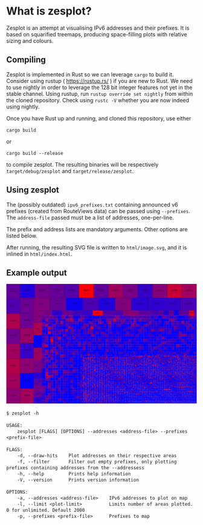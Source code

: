 # What is zesplot?

Zesplot is an attempt at visualising IPv6 addresses and their prefixes. It is
based on squarified treemaps, producing space-filling plots with relative
sizing and colours. 


## Compiling

Zesplot is implemented in Rust so we can leverage `cargo` to build it. Consider
using rustup ( https://rustup.rs/ ) if you are new to Rust. We need to use
nightly in order to leverage the 128 bit integer features not yet in the stable
channel. Using rustup, run `rustup override set nightly` from within the cloned
repository. Check using `rustc -V` whether you are now indeed using nightly.

Once you have Rust up and running, and cloned this repository, use either

	cargo build

or

	cargo build --release

to compile zesplot. The resulting binaries will be respectively
`target/debug/zesplot` and `target/release/zesplot`.

## Using zesplot

The (possibly outdated) `ipv6_prefixes.txt` containing announced v6 prefixes
(created from RouteViews data) can be passed using `--prefixes`. The
`address-file` passed must be a list of addresses, one-per-line.

The prefix and address lists are mandatory arguments. Other options are listed
below.

After running, the resulting SVG file is written to `html/image.svg`, and it is
inlined in `html/index.html`.


## Example output


![zesplot example output](doc/example_output.png)


```
$ zesplot -h

USAGE:
    zesplot [FLAGS] [OPTIONS] --addresses <address-file> --prefixes <prefix-file>

FLAGS:
    -d, --draw-hits    Plot addresses on their respective areas
    -f, --filter       Filter out empty prefixes, only plotting prefixes containing addresses from the --addressess
    -h, --help         Prints help information
    -V, --version      Prints version information

OPTIONS:
    -a, --addresses <address-file>    IPv6 addresses to plot on map
    -l, --limit <plot-limit>          Limits number of areas plotted. 0 for unlimited. Default 2000
    -p, --prefixes <prefix-file>      Prefixes to map
```
